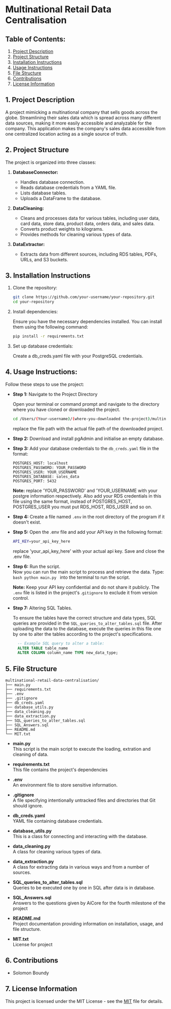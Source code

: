 # Multinational Retail Data Centralisation

## Table of Contents:

1. [Project Description](#1-project-description)
1. [Project Structure](#2-project-structure)
1. [Installation Instructions](#3-installation-instructions)
1. [Usage Instructions](#4-usage-instructions)
1. [File Structure](#5-file-structure)
1. [Contributions](#6-contributions)
1. [License Information](#7-license-information)

## 1. Project Description

A project mimicking a multinational company that sells goods across the globe. Streamlining their sales data which is spread across many different data sources, making it more easily accessible and analyzable for the company. This application makes the company's sales data accessible from one centralized location acting as a single source of truth.

## 2. Project Structure

The project is organized into three classes:

1. **DatabaseConnector:**

   - Handles database connection.
   - Reads database credentials from a YAML file.
   - Lists database tables.
   - Uploads a DataFrame to the database.

2. **DataCleaning:**

   - Cleans and processes data for various tables, including user data, card data, store data, product data, orders data, and sales data.
   - Converts product weights to kilograms.
   - Provides methods for cleaning various types of data.

3. **DataExtractor:**
   - Extracts data from different sources, including RDS tables, PDFs, URLs, and S3 buckets.

## 3. Installation Instructions

1. Clone the repository:

   ```bash
   git clone https://github.com/your-username/your-repository.git
   cd your-repository

   ```

1. Install dependencies:

   Ensure you have the necessary dependencies installed. You can install them using the following command:

   ```bash
   pip install -r requirements.txt

   ```

1. Set up database credentials:

   Create a db_creds.yaml file with your PostgreSQL credentials.

## 4. Usage Instructions:

Follow these steps to use the project:

- **Step 1:** Navigate to the Project Directory

  Open your terminal or command prompt and navigate to the directory where you have cloned or downloaded the project.

  ```bash
  cd /Users/(Your-username)/(where-you-downloaded the-project)/multinational-retail-data-centralisation
  ```

  replace the file path with the actual file path of the downloaded project.

- **Step 2:** Download and install pgAdmin and initialise an empty database.

- **Step 3:** Add your database credentials to the `db_creds.yaml` file in the format:

  ```
  POSTGRES_HOST: localhost
  POSTGRES_PASSWORD: YOUR_PASSWORD
  POSTGRES_USER: YOUR_USERNAME
  POSTGRES_DATABASE: sales_data
  POSTGRES_PORT: 5432
  ```

  **Note:** replace 'YOUR_PASSWORD' and 'YOUR_USERNAME with your postgre information respectively. Also add your RDS credentials in this file using the same format, instead of POSTGRES_HOST, POSTGRES_USER you must put RDS_HOST, RDS_USER and so on.

- **Step 4:** Create a file named `.env` in the root directory of the program if it doesn't exist.

- **Step 5:** Open the .env file and add your API key in the following format:

  ```bash
  API_KEY=your_api_key_here
  ```

  replace 'your_api_key_here' with your actual api key.
  Save and close the .env file.

- **Step 6:** Run the script.
  <br>Now you can run the main script to process and retrieve the data. Type:
  `bash
python main.py
`
  into the terminal to run the script.

  **Note:** Keep your API key confidential and do not share it publicly. The `.env` file is listed in the project's .`gitignore` to exclude it from version control.

- **Step 7:** Altering SQL Tables.

  To ensure the tables have the correct structure and data types, SQL queries are provided in the `SQL_queries_to_alter_tables.sql` file. After uploading the data to the database, execute the queries in this file one by one to alter the tables according to the project's specifications.

  ```sql
    -- Example SQL query to alter a table:
    ALTER TABLE table_name
    ALTER COLUMN column_name TYPE new_data_type;
  ```

## 5. File Structure

    multinational-retail-data-centralisation/
    ├── main.py
    ├── requirements.txt
    ├── .env
    ├── .gitignore
    ├── db_creds.yaml
    ├── database_utils.py
    ├── data_cleaning.py
    ├── data_extraction.py
    ├── SQL_queries_to_alter_tables.sql
    ├── SQL_Answers.sql
    ├── README.md
    └── MIT.txt

- **main.py**
  <br> This script is the main script to execute the loading, extration and cleaning of data.

- **requirements.txt** <br> This file contains the project's dependencies

- **.env** <br> An environment file to store sensitive information.

- **.gitignore** <br> A file specifying intentionally untracked files and directories that Git should ignore.

- **db_creds.yaml** <br>YAML file containing database credentials.

- **database_utils.py**<br> This is a class for connecting and interacting with the database.

- **data_cleaning.py** <br> A class for cleaning various types of data.

- **data_extraction.py** <br> A class for extracting data in various ways and from a number of sources.

- **SQL_queries_to_alter_tables.sql** <br> Queries to be executed one by one in SQL after data is in database.

- **SQL_Answers.sql**<br>
  Answers to the questions given by AiCore for the fourth milestone of the project

- **README.md** <br>Project documentation providing information on installation, usage, and file structure.

- **MIT.txt** <br> License for project

## 6. Contributions

- Solomon Boundy

## 7. License Information

This project is licensed under the MIT License - see the [MIT](MIT.txt) file for details.
